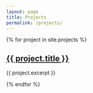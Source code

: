 ```yaml
---
layout: page
title: Projects
permalink: /projects/
---
```


{% for project in site.projects %}
  <div class="project-card">
    <h2><a href="{{ project.url }}">{{ project.title }}</a></h2>
    <p>{{ project.excerpt }}</p>
  </div>
{% endfor %}
